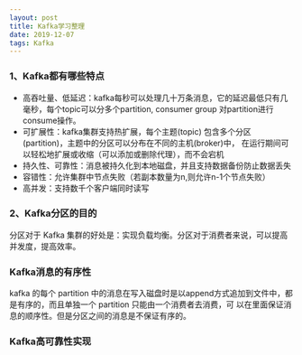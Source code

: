 ```yaml
---
layout: post
title: Kafka学习整理
date: 2019-12-07
tags: Kafka
---
```


### **1、Kafka都有哪些特点**

+ 高吞吐量、低延迟：kafka每秒可以处理几十万条消息，它的延迟最低只有几毫秒，每个topic可以分多个partition, consumer group 对partition进行consume操作。
+ 可扩展性：kafka集群支持热扩展，每个主题(topic) 包含多个分区(partition)，主题中的分区可以分布在不同的主机(broker)中，
在运行期间可以轻松地扩展或收缩（可以添加或删除代理），而不会宕机
+ 持久性、可靠性：消息被持久化到本地磁盘，并且支持数据备份防止数据丢失
+ 容错性：允许集群中节点失败（若副本数量为n,则允许n-1个节点失败）
+ 高并发：支持数千个客户端同时读写

### **2、Kafka分区的目的**

分区对于 Kafka 集群的好处是：实现负载均衡。分区对于消费者来说，可以提高并发度，提高效率。

### **Kafka消息的有序性**

kafka 的每个 partition 中的消息在写入磁盘时是以append方式追加到文件中，都是有序的，而且单独一个 partition 只能由一个消费者去消费，可
以在里面保证消息的顺序性。但是分区之间的消息是不保证有序的。

### **Kafka高可靠性实现**

